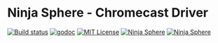 Ninja Sphere - Chromecast Driver
====================

[![Build status](https://badge.buildkite.com/5bb6d3821af48a9a5e945ef5c43645cf8ccabfe99d217ba2ba.svg)](https://buildkite.com/ninja-blocks-inc/sphere-driver-go-chromecast)
[![godoc](http://img.shields.io/badge/godoc-Reference-blue.svg)](https://godoc.org/github.com/ninjasphere/driver-go-chromecast)
[![MIT License](https://img.shields.io/badge/license-MIT-yellow.svg)]()
[![Ninja Sphere](https://img.shields.io/badge/built%20by-ninja%20blocks-lightgrey.svg)](http://ninjablocks.com)
[![Ninja Sphere](https://img.shields.io/badge/works%20with-ninja%20sphere-8f72e3.svg)](http://ninjablocks.com)
